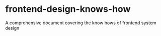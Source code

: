 # frontend-design-knows-how
A comprehensive document covering the know hows of frontend system design 
